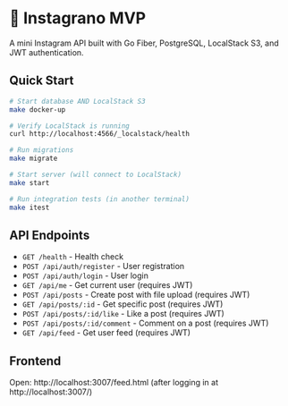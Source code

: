 # 🚀 Instagrano MVP

A mini Instagram API built with Go Fiber, PostgreSQL, LocalStack S3, and JWT authentication.

## Quick Start

```bash
# Start database AND LocalStack S3
make docker-up

# Verify LocalStack is running
curl http://localhost:4566/_localstack/health

# Run migrations
make migrate

# Start server (will connect to LocalStack)
make start

# Run integration tests (in another terminal)
make itest
```

## API Endpoints

- `GET /health` - Health check
- `POST /api/auth/register` - User registration
- `POST /api/auth/login` - User login
- `GET /api/me` - Get current user (requires JWT)
- `POST /api/posts` - Create post with file upload (requires JWT)
- `GET /api/posts/:id` - Get specific post (requires JWT)
- `POST /api/posts/:id/like` - Like a post (requires JWT)
- `POST /api/posts/:id/comment` - Comment on a post (requires JWT)
- `GET /api/feed` - Get user feed (requires JWT)

## Frontend

Open: http://localhost:3007/feed.html (after logging in at http://localhost:3007/)
